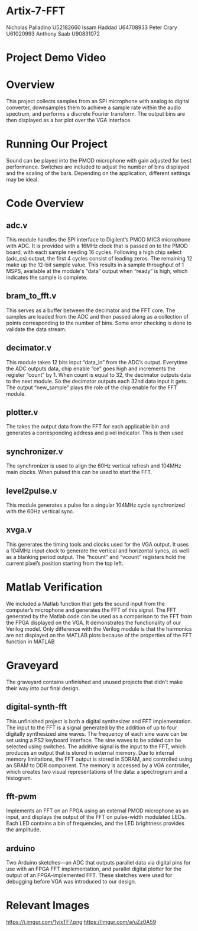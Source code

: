 # Artix-7-FFT
Nicholas Palladino U52182660
Issam Haddad U64708933
Peter Crary U61020993
Anthony Saab U90831072

# Project Demo Video


# Overview
This project collects samples from an SPI microphone with analog to digital converter, downsamples them to achieve a sample rate within the audio spectrum, and performs a discrete Fourier transform. The output bins are then displayed as a bar plot over the VGA interface.

# Running Our Project
Sound can be played into the PMOD microphone with gain adjusted for best performance. Switches are included to adjust the number of bins displayed and the scaling of the bars. Depending on the application, different settings may be ideal.


# Code Overview

## adc.v 
This module handles the SPI interface to Digilent’s PMOD MIC3 microphone with ADC. It is provided with a 16MHz clock that is passed on to the PMOD board, with each sample needing 16 cycles. Following a high chip select (adc_cs) output, the first 4 cycles consist of leading zeros. The remaining 12 make up the 12-bit sample value. This results in a sample throughput of 1 MSPS, available at the module's “data” output when “ready” is high, which indicates the sample is complete.

## bram_to_fft.v
This serves as a buffer between the decimator and the FFT core. The samples are loaded from the ADC and then passed along as a collection of points corresponding to the number of bins. Some error checking is done to validate the data stream.

## decimator.v
This module takes 12 bits input “data_in”  from the ADC’s output. Everytime the ADC outputs data, chip enable “ce” goes high and increments the register “count” by 1. When count is equal to 32, the decimator outputs data to the next module. So the decimator outputs each 32nd data input it gets. The output “new_sample”  plays the role of the chip enable for the FFT module.

## plotter.v
The takes the output data from the FFT for each applicable bin and generates a corresponding address and pixel indicator. This is then used 

## synchronizer.v
The synchronizer is used to align the 60Hz vertical refresh and 104MHz main clocks. When pulsed this can be used to start the FFT.

## level2pulse.v
This module generates a pulse for a singular 104MHz cycle synchronized with the 60Hz vertical sync.

## xvga.v
This generates the timing tools and clocks used for the VGA output. It uses a 104MHz input clock to generate the vertical and horizontal syncs, as well as a blanking period output. The “hcount” and “vcount” registers hold the current pixel’s position starting from the top left.


# Matlab Verification
We included a Matlab function that gets the sound input from the computer’s microphone and generates the FFT of this signal. The FFT generated by the Matlab code can be used as a comparison to the FFT from the FPGA displayed on the VGA. It demonstrates the functionality of our Verilog model.
Only difference with the Verilog module is that the harmonics are not displayed on the MATLAB plots because of the properties of the FFT function in MATLAB



# Graveyard

The graveyard contains unfinished and unused projects that didn’t make their way into our final design.

## digital-synth-fft
This unfinished project is both a digital synthesizer and FFT implementation.  The input to the FFT is a signal generated by the addition of up to four digitally synthesized sine waves.  The frequency of each sine wave can be set using a PS2 keyboard interface.  The sine waves to be added can be selected using switches.  The additive signal is the input to the FFT, which produces an output that is stored in external memory.  Due to internal memory limitations, the FFT output is stored in SDRAM, and controlled using an SRAM to DDR component.  The memory is accessed by a VGA controller, which creates two visual representations of the data: a spectrogram and a histogram.

## fft-pwm
Implements an FFT on an FPGA using an external PMOD microphone as an input, and displays the output of the FFT on pulse-width modulated LEDs.  Each LED contains a bin of frequencies, and the LED brightness provides the amplitude.

## arduino
Two Arduino sketches—an ADC that outputs parallel data via digital pins for use with an FPGA FFT implementation, and parallel digital plotter for the output of an FPGA-implemented FFT.  These sketches were used for debugging before VGA was introduced to our design.

# Relevant Images
https://i.imgur.com/1yixTF7.png
https://imgur.com/a/uZz0A59

